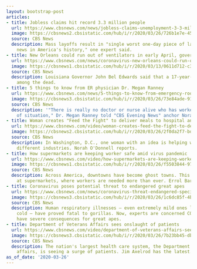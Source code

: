 ```yaml
---
layout: bootstrap-post
articles:
- title: Jobless claims hit record 3.3 million people
  url: https://www.cbsnews.com/news/jobless-claims-unemployment-3-3-million-2020-03-26/
  image: https://cbsnews2.cbsistatic.com/hub/i/r/2020/03/26/726b1e7e-45fa-487d-8f24-ff7b1c82cbf3/thumbnail/1200x630/a5f3bda80b1db9083e8ef8ef22898768/gettyimages-1208220166.jpg
  source: CBS News
  description: Mass layoffs result in "single worst one-day piece of labor market
    news in America's history," one expert said.
- title: New Orleans could run out of ventilators in early April, governor warns
  url: https://www.cbsnews.com/news/coronavirus-new-orleans-could-run-out-of-ventilators-as-early-as-april-2-governor-warns/
  image: https://cbsnews1.cbsistatic.com/hub/i/r/2020/03/13/0611d712-c3f3-43b0-b18f-fd65afc81195/thumbnail/1200x630/409969676b5ce0433e5a8d53d27097be/ap-20072635020556.jpg
  source: CBS News
  description: Louisiana Governor John Bel Edwards said that a 17-year-old is now
    among the dead.
- title: 5 things to know from ER physician Dr. Megan Ranney
  url: https://www.cbsnews.com/news/5-things-to-know-from-emergency-room-physician-dr-megan-ranney/
  image: https://cbsnews3.cbsistatic.com/hub/i/r/2020/03/26/73e84ade-91a8-44c5-8747-d87e84e09fe3/thumbnail/1200x630/76c26aaf59f9f39efb62f820efb76091/dr-megan-ranney.png
  source: CBS News
  description: '"There is really no doctor or nurse alive who has worked in this kind
    of situation," Dr. Megan Ranney told "CBS Evening News" anchor Norah O''Donnell.'
- title: Woman creates "Feed the Fight" to deliver meals to hospital and medical centers
  url: https://www.cbsnews.com/video/woman-creates-feed-the-fight-to-deliver-meals-to-hospital-and-medical-centers/
  image: https://cbsnews2.cbsistatic.com/hub/i/r/2020/03/26/2f0da2f7-bd3f-4e18-87d2-38c15c134f73/thumbnail/1200x630/dbf5a6eefe5342aa75f1368e0a5e7594/cbsn-fusion-woman-creates-feed-the-fight-to-deliver-meals-to-hospital-and-medical-centers-thumbnail-462259-640x360.jpg
  source: CBS News
  description: In Washington, D.C., one woman with an idea is helping workers in two
    different industries. Norah O'Donnell reports.
- title: How supermarkets are keeping worker safe amid virus pandemic
  url: https://www.cbsnews.com/video/how-supermarkets-are-keeping-worker-safe-amid-virus-pandemic/
  image: https://cbsnews1.cbsistatic.com/hub/i/r/2020/03/26/f5503844-9719-441a-9f39-1c45ce187deb/thumbnail/1200x630/858ac7c2e3f4418d0f499ae36be61ae9/cbsn-fusion-how-supermarkets-are-keeping-worker-safe-amid-virus-pandemic-thumbnail-462251-640x360.jpg
  source: CBS News
  description: Across America, downtowns have become ghost towns. This isn't the case
    at supermarkets, where workers are needed more than ever. Errol Barnett reports.
- title: Coronavirus poses potential threat to endangered great apes
  url: https://www.cbsnews.com/news/coronavirus-threat-endangered-species-great-apes/
  image: https://cbsnews3.cbsistatic.com/hub/i/r/2020/03/26/1c6dc85f-4b77-4df1-926c-8f85939493a4/thumbnail/1200x630/25e4063f5cc6535d14cbf2455cc5a7d8/gettyimages-455168123.jpg
  source: CBS News
  description: Human respiratory illnesses — even extremely mild ones like the common
    cold — have proved fatal to gorillas. Now, experts are concerned COVID-19 could
    have severe consequences for great apes.
- title: Department of Veterans Affairs sees onslaught of patients
  url: https://www.cbsnews.com/video/department-of-veterans-affairs-sees-onslaught-of-patients/
  image: https://cbsnews3.cbsistatic.com/hub/i/r/2020/03/26/7b23bb45-db38-4fbb-b0a2-9ade72faf12b/thumbnail/1200x630/c3f743e5f46eae7d6b14084637dc7657/cbsn-fusion-department-of-veterans-affairs-sees-onslaught-of-patients-thumbnail-462248-640x360.jpg
  source: CBS News
  description: The nation's largest health care system, the Department of Veterans
    affairs, is seeing a surge of patients. Jim Axelrod has the latest.
as_of_date: '2020-03-26'
---
```


